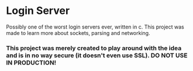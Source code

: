 # Login Server
Possibly one of the worst login servers ever, written in c. This project was made to learn more about sockets, parsing and networking.
### This project was merely created to play around with the idea and is in no way secure (it doesn't even use SSL). DO NOT USE IN PRODUCTION!
